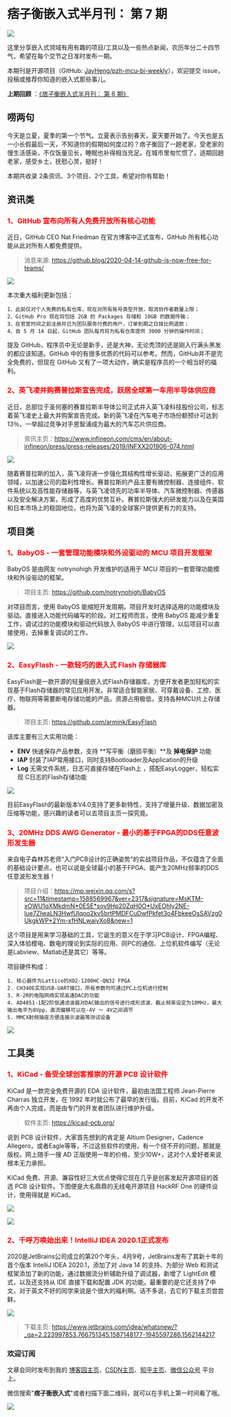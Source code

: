 # 痞子衡嵌入式半月刊： 第 7 期

![](http://henjay724.com/image/cnblogs/pzh_mcu_bi_weekly.PNG)

这里分享嵌入式领域有用有趣的项目/工具以及一些热点新闻，农历年分二十四节气，希望在每个交节之日准时发布一期。

本期刊是开源项目（GitHub: [JayHeng/pzh-mcu-bi-weekly](https://github.com/JayHeng/pzh-mcu-bi-weekly)），欢迎提交 issue，投稿或推荐你知道的嵌入式那些事儿。

**上期回顾** ：[《痞子衡嵌入式半月刊： 第 6 期》](https://www.cnblogs.com/henjay724/p/12728731.html)

## 唠两句

今天是立夏，夏季的第一个节气。立夏表示告别春天，夏天要开始了。今天也是五一小长假最后一天，不知道你的假期如何度过的？痞子衡回了一趟老家，受老家的慢生活感染，不仅饭量见长，睡眠也补得相当充足。在城市里匆忙惯了，适期回趟老家，感受乡土，抚慰心灵，挺好！

本期共收录 2条资讯、3个项目、2个工具，希望对你有帮助！

## 资讯类

### <font color="red">1、GitHub 宣布向所有人免费开放所有核心功能</font>

近日，GitHub CEO Nat Friedman 在官方博客中正式宣布，GitHub 所有核心功能从此对所有人都免费提供。

> 消息来源: https://github.blog/2020-04-14-github-is-now-free-for-teams/

![](http://henjay724.com/image/biweekly/github_free_for_teams.png)

本次重大福利更新包括：

```text
1、此前仅对个人免费的私有仓库，现在对所有账号类型开放，取消协作者数量上限；
2、GitHub Pro 现在将包括 2GB 的 Packages 存储和 10GB 的数据传输；
3、在官宣时间之前注册并已为团队服务付费的用户，订单到期之日按比例退款；
4、自 5 月 14 日起，GitHub 团队每月将为私有仓库提供 3000 分钟的操作时间；
```

提及 GitHub，程序员中无论是新手，还是大神，无论秃顶的还是刚入行满头黑发的都应该知道。GitHub 中的有很多优质的代码可以参考。然而，GitHub并不是完全免费的，但现在 GitHub 又有了一项大动作，确实是程序员的一个相当好的福利。

### <font color="red">2、英飞凌并购赛普拉斯宣告完成，跃居全球第一车用半导体供应商</font>

近日，总部位于圣何塞的赛普拉斯半导体公司正式并入英飞凌科技股份公司，标志着英飞凌史上最大并购案宣告完成。新的英飞凌在汽车电子市场份额预计可达到 13％，一举超过竞争对手恩智浦成为最大的汽车芯片供应商。

> 资讯主页：https://www.infineon.com/cms/en/about-infineon/press/press-releases/2019/INFXX201906-074.html

![](http://henjay724.com/image/biweekly/Cypress_Infineon.PNG)

随着赛普拉斯的加入，英飞凌将进一步强化其结构性增长驱动，拓展更广泛的应用领域，以加速公司的盈利性增长。赛普拉斯的产品主要有微控制器、连接组件、软件系统以及高性能存储器等，与英飞凌领先的功率半导体、汽车微控制器、传感器以及安全解决方案，形成了高度的优势互补。赛普拉斯强大的研发能力以及在美国和日本市场上的稳固地位，也将为英飞凌的全球客户提供更有力的支持。

## 项目类

### <font color="red">1、BabyOS - 一套管理功能模块和外设驱动的 MCU 项目开发框架</font>

BabyOS 是由网友 notrynohigh 开发维护的适用于 MCU 项目的一套管理功能模块和外设驱动的框架。

> 项目主页: https://github.com/notrynohigh/BabyOS

对项目而言，使用 BabyOS 能缩短开发周期。项目开发时选择适用的功能模块及驱动。直接进入功能代码编写的阶段。对工程师而言，使用 BabyOS 能减少重复工作，调试过的功能模块和驱动代码放入 BabyOS 中进行管理，以后项目可以直接使用，去掉重复调试的工作。

![](http://henjay724.com/image/biweekly/BabyOS_framework.png)

### <font color="red">2、EasyFlash - 一款轻巧的嵌入式 Flash 存储器库</font>

EasyFlash是一款开源的轻量级嵌入式Flash存储器库，方便开发者更加轻松的实现基于Flash存储器的常见应用开发。非常适合智能家居、可穿戴设备、工控、医疗、物联网等需要断电存储功能的产品，资源占用极低，支持各种MCU片上存储器。 

> 项目主页: https://github.com/armink/EasyFlash 

该库主要有三大实用功能：

-  **ENV** 快速保存产品参数，支持 **写平衡（磨损平衡）**及 **掉电保护** 功能 
-  **IAP** 封装了IAP常用接口，同时支持Bootloader及Application的升级
-  **Log** 无需文件系统，日志可直接存储在Flash上 ，搭配EasyLogger，轻松实现 C日志的Flash存储功能 

![](http://henjay724.com/image/biweekly/EasyFlash.gif)

目前EasyFlash的最新版本V4.0支持了更多新特性，支持了增量升级、数据加密及压缩等功能，感兴趣的读者可以去项目主页一探究竟。

### <font color="red">3、20MHz DDS AWG Generator - 最小的基于FPGA的DDS任意波形发生器</font>

来自电子森林苏老师“入门PCB设计的正确姿势”的实战项目作品，不仅蕴含了全面的基础设计要点，也可以说是全球最小的基于FPGA、能产生20MHz频率的DDS任意波形发生器！

> 项目介绍：https://mp.weixin.qq.com/s?src=11&timestamp=1588569967&ver=2317&signature=MsKTM-xOWU1qXMkdmN*0ESE*sov9Hp20ZqH0O*UxEOhIy2NE-lue7ZIwaLN3HwfUlqoo2kv5brtPMDFCuDwfPkfet3o4FbkeeOsSAVzg0UkgkWP*2Ym-xfHNLwaivXo8&new=1

这个项目是用来学习基础的工具，它诞生的意义在于学习PCB设计、FPGA编程、深入体验模电、数电的理论到实际的应用、同PC的通信、上位机软件编写（无论是Labview、Matlab还是其它）等等。

项目硬件构成：

```text
1. 核心器件为Lattice的XO2-1200HC-QN32 FPGA
2. CH340E实现USB-UART接口，所有参数均可通过PC上位机进行控制
3. R-2R的电阻网络实现高速DAC的功能
4. AD4851-1配2阶低通滤波器对DAC输出的信号进行成形滤波，截止频率设定为10MHz，最大输出电平为8Vpp，直流偏移可以在-4V ～ 4V之间调节
5. MMCX射频插座方便连接示波器等测试设备
```

![](http://henjay724.com/image/biweekly/20MHz_DDS_AWG_Generator.PNG)

## 工具类

### <font color="red">1、KiCad - 备受全球创客推崇的开源 PCB 设计软件</font>

KiCad 是一款完全免费开源的 EDA 设计软件，最初由法国工程师 Jean-Pierre Charras 独立开发，在 1992 年时就公布了最早的发行版。目前，KiCad 的开发不再由个人完成，而是由专门的开发者团队进行维护升级。

> 软件主页: https://kicad-pcb.org/

说到 PCB 设计软件，大家首先想到的肯定是 Altium Designer，Cadence Allegero，或者Eagle等等，不过这些软件的使用，有一个绕不开的问题，那就是版权。网上随手一搜 AD 正版使用一年的价格，至少10W+，这对个人爱好者来说根本无力承担。

KiCad 免费、开源、兼容性好三大优点使得它现在几乎是创客发起开源项目的首选 PCB 设计软件。下图便是大名鼎鼎的无线电开源项目 HackRF One 的硬件设计，使用得就是 KiCad。

![](http://henjay724.com/image/biweekly/kicad_pcbnew.png)

![](http://henjay724.com/image/biweekly/kicad_3dviewer.png)

### <font color="red">2、千呼万唤始出来！IntelliJ IDEA 2020.1正式发布</font>

2020是JetBrains公司成立的第20个年头，4月9号，JetBrains发布了其新十年的首个版本 IntelliJ IDEA 2020.1，添加了对 Java 14 的支持、为部分 Web 和测试框架添加了新的功能，通过数据流分析辅助升级了调试器，新增了 LightEdit 模式，以及还支持从 IDE 直接下载和配置 JDK 的功能。最重要的是它还支持了中文，对于英文不好的同学来说是个很大的福利啊。话不多说，去它的下载主页尝尝鲜。

![](http://henjay724.com/image/biweekly/IntelliJ_2020.1.png)

> 下载主页: https://www.jetbrains.com/idea/whatsnew/?_ga=2.223997853.766751345.1587148177-1945597286.1562144217

### 欢迎订阅

文章会同时发布到我的 [博客园主页](https://www.cnblogs.com/henjay724/)、[CSDN主页](https://blog.csdn.net/henjay724)、[知乎主页](https://www.zhihu.com/people/henjay724)、[微信公众号](http://weixin.sogou.com/weixin?type=1&query=痞子衡嵌入式) 平台上。

微信搜索"__痞子衡嵌入式__"或者扫描下面二维码，就可以在手机上第一时间看了哦。

![](http://henjay724.com/image/github/pzhMcu_qrcode_258x258.jpg)


